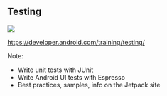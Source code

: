 ## Testing

<img src="img/testing-workflow.png" />

https://developer.android.com/training/testing/

Note:
+ Write unit tests with JUnit
+ Write Android UI tests with Espresso
+ Best practices, samples, info on the Jetpack site
